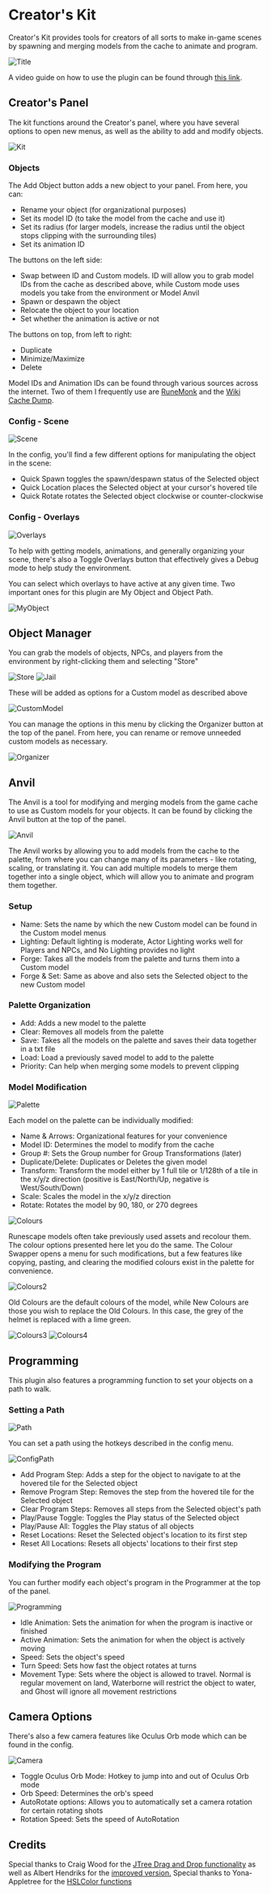 # Creator's Kit
Creator's Kit provides tools for creators of all sorts to make in-game scenes by spawning and merging models from the cache to animate and program.

![Title](https://imgur.com/ngUlJdQ.gif)

A video guide on how to use the plugin can be found through [this link](https://www.youtube.com/watch?v=E_9c-LwDRRY&ab_channel=ScreteMonge).

## Creator's Panel

The kit functions around the Creator's panel, where  you have several options to open new menus, as well as the ability to add and modify objects.

![Kit](https://imgur.com/UxGhXNs.png)

### Objects

The Add Object button adds a new object to your panel. From here, you can:
- Rename your object (for organizational purposes)
- Set its model ID (to take the model from the cache and use it)
- Set its radius (for larger models, increase the radius until the object stops clipping with the surrounding tiles)
- Set its animation ID

The buttons on the left side:
- Swap between ID and Custom models. ID will allow you to grab model IDs from the cache as described above, while Custom mode uses models you take from the environment or Model Anvil
- Spawn or despawn the object
- Relocate the object to your location
- Set whether the animation is active or not

The buttons on top, from left to right:
- Duplicate
- Minimize/Maximize
- Delete

Model IDs and Animation IDs can be found through various sources across the internet. Two of them I frequently use are [RuneMonk](https://runemonk.com/tools/entityviewer/) and the [Wiki Cache Dump](https://chisel.weirdgloop.org/moid/index.html).

### Config - Scene

![Scene](https://imgur.com/5QhpyDm.png)

In the config, you'll find a few different options for manipulating the object in the scene:
- Quick Spawn toggles the spawn/despawn status of the Selected object
- Quick Location places the Selected object at your cursor's hovered tile
- Quick Rotate rotates the Selected object clockwise or counter-clockwise

### Config - Overlays

![Overlays](https://imgur.com/6wd3NeX.png)

To help with getting models, animations, and generally organizing your scene, there's also a Toggle Overlays button that effectively gives a Debug mode to help study the environment.

You can select which overlays to have active at any given time. Two important ones for this plugin are My Object and Object Path.

![MyObject](https://imgur.com/Zzw355q.png)

## Object Manager

You can grab the models of objects, NPCs, and players from the environment by right-clicking them and selecting "Store"

![Store](https://imgur.com/SJN4l4u.png)
![Jail](https://imgur.com/6JZb62X.png)

These will be added as options for a Custom model as described above

![CustomModel](https://imgur.com/SFcQvQa.png)

You can manage the options in this menu by clicking the Organizer button at the top of the panel. From here, you can rename or remove unneeded custom models as necessary.

![Organizer](https://imgur.com/EqcAP1r.png)

## Anvil

The Anvil is a tool for modifying and merging models from the game cache to use as Custom models for your objects. It can be found by clicking the Anvil button at the top of the panel.

![Anvil](https://imgur.com/nUSvIml.png)

The Anvil works by allowing you to add models from the cache to the palette, from where you can change many of its parameters - like rotating, scaling, or translating it. You can add multiple models to merge them together into a single object, which will allow you to animate and program them together.

### Setup
- Name: Sets the name by which the new Custom model can be found in the Custom model menus
- Lighting: Default lighting is moderate, Actor Lighting works well for Players and NPCs, and No Lighting provides no light
- Forge: Takes all the models from the palette and turns them into a Custom model
- Forge & Set: Same as above and also sets the Selected object to the new Custom model

### Palette Organization
- Add: Adds a new model to the palette
- Clear: Removes all models from the palette
- Save: Takes all the models on the palette and saves their data together in a txt file
- Load: Load a previously saved model to add to the palette
- Priority: Can help when merging some models to prevent clipping

### Model Modification

![Palette](https://imgur.com/ctGkaBL.png)

Each model on the palette can be individually modified:
- Name & Arrows: Organizational features for your convenience
- Model ID: Determines the model to modify from the cache
- Group #: Sets the Group number for Group Transformations (later)
- Duplicate/Delete: Duplicates or Deletes the given model
- Transform: Transform the model either by 1 full tile or 1/128th of a tile in the x/y/z direction (positive is East/North/Up, negative is West/South/Down)
- Scale: Scales the model in the x/y/z direction
- Rotate: Rotates the model by 90, 180, or 270 degrees

![Colours](https://imgur.com/LPJxhWV.png)

Runescape models often take previously used assets and recolour them. The colour options presented here let you do the same. The Colour Swapper opens a menu for such modifications, but a few features like copying, pasting, and clearing the modified colours exist in the palette for convenience.

![Colours2](https://imgur.com/pKsFszk.png)

Old Colours are the default colours of the model, while New Colours are those you wish to replace the Old Colours. In this case, the grey of the helmet is replaced with a lime green.

![Colours3](https://imgur.com/Sdxdtik.png)
![Colours4](https://imgur.com/g7dIQUj.png)

## Programming

This plugin also features a programming function to set your objects on a path to walk.

### Setting a Path

![Path](https://imgur.com/6yE9GKy.gif)

You can set a path using the hotkeys described in the config menu.

![ConfigPath](https://imgur.com/d9AjHYo.png)

- Add Program Step: Adds a step for the object to navigate to at the hovered tile for the Selected object
- Remove Program Step: Removes the step from the hovered tile for the Selected object
- Clear Program Steps: Removes all steps from the Selected object's path
- Play/Pause Toggle: Toggles the Play status of the Selected object
- Play/Pause All: Toggles the Play status of all objects
- Reset Locations: Reset the Selected object's location to its first step
- Reset All Locations: Resets all objects' locations to their first step

### Modifying the Program

You can further modify each object's program in the Programmer at the top of the panel.

![Programming](https://imgur.com/meXOAzA.png)

- Idle Animation: Sets the animation for when the program is inactive or finished
- Active Animation: Sets the animation for when the object is actively moving
- Speed: Sets the object's speed
- Turn Speed: Sets how fast the object rotates at turns
- Movement Type: Sets where the object is allowed to travel. Normal is regular movement on land, Waterborne will restrict the object to water, and Ghost will ignore all movement restrictions

## Camera Options

There's also a few camera features like Oculus Orb mode which can be found in the config.

![Camera](https://imgur.com/Bob7jx4.png)

- Toggle Oculus Orb Mode: Hotkey to jump into and out of Oculus Orb mode
- Orb Speed: Determines the orb's speed
- AutoRotate options: Allows you to automatically set a camera rotation for certain rotating shots
- Rotation Speed: Sets the speed of AutoRotation

## Credits
Special thanks to Craig Wood for the [JTree Drag and Drop functionality](https://coderanch.com/t/346509/java/JTree-drag-drop-tree-Java) as well as Albert Hendriks for the [improved version.](https://gitlab.com/alberthendriks/jtree-drag-drop)
Special thanks to Yona-Appletree for the [HSLColor functions](https://gist.github.com/Yona-Appletree/0c4b58763f070ae8cdff7db583c82563)













